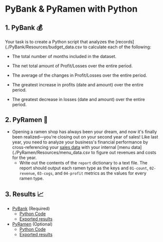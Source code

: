 # PyBank & PyRamen with Python

## 1. PyBank 💰

Your task is to create a Python script that analyzes the [records](./PyBank/Resources/budget_data.csv to calculate each of the following:

* The total number of months included in the dataset.

* The net total amount of Profit/Losses over the entire period.

* The average of the changes in Profit/Losses over the entire period.

* The greatest increase in profits (date and amount) over the entire period.

* The greatest decrease in losses (date and amount) over the entire period.

## 2. PyRamen 🍜
* Opening a ramen shop has always been your dream, and now it's finally been realized––you're closing out on your second year of sales! Like last year, you need to analyze your business's financial performance by cross-referencing your [sales data](./PyRamen/Resources/sales_data.csv) with your internal [menu data](./PyRamen/Resources/menu_data.csv to figure out revenues and costs for the year.
    * Write out the contents of the `report` dictionary to a text file. The report should output each ramen type as the keys and `01-count`, `02-revenue`, `03-cogs`, and `04-profit` metrics as the values for every ramen type.


## 3. Results 📈
* [PyBank](./PyBank/) (Required)
    * [Python Code](./PyBank/main.ipynb)
    * [Exported results](./PyBank/Output/pybank_analysis.txt) 
* [PyRamen](./PyRamen/) (Optional)
    * [Python Code](./PyRamen/main.ipynb)
    * [Exported results](./PyRamen/Output/ramen_report.txt)

